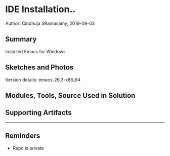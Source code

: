 #  IDE Installation..

Author: Cindhuja SRamasamy, 2019-09-03

## Summary
Installed Emacs for Windows 

## Sketches and Photos
Version details: emacs-26.3-x86_64

## Modules, Tools, Source Used in Solution


## Supporting Artifacts


-----

## Reminders
- Repo is private
